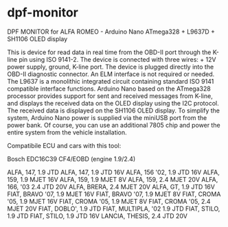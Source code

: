 # dpf-monitor
DPF MONITOR for ALFA ROMEO - Arduino Nano ATmega328 + L9637D +  SH1106 OLED display

This is device for read data in real time from the OBD-II port through the K-line pin using ISO 9141-2.
The device is connected with three wires: + 12V power supply, ground, K-line port.
The device is plugged directly into the OBD-II diagnostic connector. An ELM interface is not required or needed.
The L9637 is a monolithic integrated circuit containing standard ISO 9141 compatible interface functions.
Arduino Nano based on the ATmega328 processor provides support for sent and received messages from K-line, and displays the received data on the OLED display using the I2C protocol. 
The received data is displayed on the SH1106 OLED display.
To simplify the system, Arduino Nano power is supplied via the miniUSB port from the power bank. Of course, you can use an additional 7805 chip and power the entire system from the vehicle installation.

Compatibile ECU and cars with this tool:

Bosch EDC16C39 CF4/EOBD (engine 1.9/2.4)

ALFA, 147, 1.9 JTD
ALFA, 147, 1.9 JTD 16V
ALFA, 156 '02, 1.9 JTD 16V
ALFA, 159, 1.9 MJET 16V
ALFA, 159, 1.9 MJET 8V
ALFA, 159, 2.4 MJET 20V
ALFA, 166, '03 2.4 JTD 20V
ALFA, BRERA, 2.4 MJET 20V
ALFA, GT, 1.9 JTD 16V
FIAT, BRAVO '07, 1.9 MJET 16V
FIAT, BRAVO '07, 1.9 MJET 8V
FIAT, CROMA '05, 1.9 MJET 16V
FIAT, CROMA '05, 1.9 MJET 8V
FIAT, CROMA '05, 2.4 MJET 20V
FIAT, DOBLO', 1.9 JTD
FIAT, MULTIPLA, '02 1.9 JTD
FIAT, STILO, 1.9 JTD
FIAT, STILO, 1.9 JTD 16V
LANCIA, THESIS, 2.4 JTD 20V
